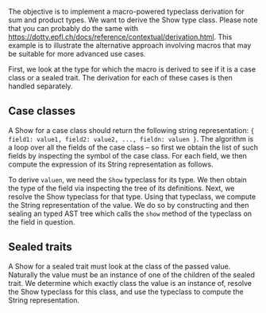 The objective is to implement a macro-powered typeclass derivation for sum and product types. We want to derive the Show type class. Please note that you can probably do the same with https://dotty.epfl.ch/docs/reference/contextual/derivation.html. This example is to illustrate the alternative approach involving macros that may be suitable for more advanced use cases.

First, we look at the type for which the macro is derived to see if it is a case class or a sealed trait. The derivation for each of these cases is then handled separately.

## Case classes
A Show for a case class should return the following string representation: `{ field1: value1, field2: value2, ..., fieldn: valuen }`. The algorithm is a loop over all the fields of the case class – so first we obtain the list of such fields by inspecting the symbol of the case class. For each field, we then compute the expression of its String representation as follows.

To derive `valuen`, we need the `Show` typeclass for its type. We then obtain the type of the field via inspecting the tree of its definitions. Next, we resolve the Show typeclass for that type. Using that typeclass, we compute the String representation of the value. We do so by constructing and then sealing an typed AST tree which calls the `show` method of the typeclass on the field in question.

## Sealed traits
A Show for a sealed trait must look at the class of the passed value. Naturally the value must be an instance of one of the children of the sealed trait. We determine which exactly class the value is an instance of, resolve the Show typeclass for this class, and use the typeclass to compute the String representation.
